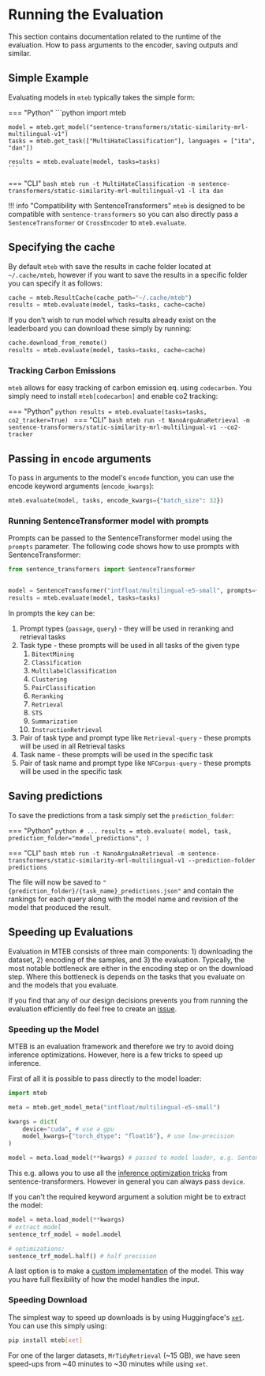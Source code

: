 # Running the Evaluation

This section contains documentation related to the runtime of the evaluation. How to pass arguments to the encoder, saving outputs and similar.

## Simple Example

Evaluating models in `mteb` typically takes the simple form:

=== "Python"
    ```python
    import mteb

    model = mteb.get_model("sentence-transformers/static-similarity-mrl-multilingual-v1")
    tasks = mteb.get_task(["MultiHateClassification"], languages = ["ita", "dan"])

    results = mteb.evaluate(model, tasks=tasks)
    ```
=== "CLI"
    ```bash
    mteb run -t MultiHateClassification -m sentence-transformers/static-similarity-mrl-multilingual-v1 -l ita dan
    ```

!!! info "Compatibility with SentenceTransformers"
    `mteb` is designed to be compatible with `sentence-transformers` so you can also directly pass a `SentenceTransformer` or `CrossEncoder` to `mteb.evaluate`.

## Specifying the cache

By default `mteb` with save the results in cache folder located at `~/.cache/mteb`, however if you want to save the results in a specific folder you
can specify it as follows:

```python
cache = mteb.ResultCache(cache_path="~/.cache/mteb")
results = mteb.evaluate(model, tasks=tasks, cache=cache)
```

If you don't wish to run model which results already exist on the leaderboard you can download these simply by running:

```python
cache.download_from_remote()
results = mteb.evaluate(model, tasks=tasks, cache=cache)
```

### Tracking Carbon Emissions

`mteb` allows for easy tracking of carbon emission eq. using `codecarbon`. You simply need to install `mteb[codecarbon]` and enable co2 tracking:

=== "Python"
    ```python
    results = mteb.evaluate(tasks=tasks, co2_tracker=True)
    ```
=== "CLI"
    ```bash
    mteb run -t NanoArguAnaRetrieval -m sentence-transformers/static-similarity-mrl-multilingual-v1 --co2-tracker
    ```

## Passing in `encode` arguments

To pass in arguments to the model's `encode` function, you can use the encode keyword arguments (`encode_kwargs`):

```python
mteb.evaluate(model, tasks, encode_kwargs={"batch_size": 32})
```

### Running SentenceTransformer model with prompts

Prompts can be passed to the SentenceTransformer model using the `prompts` parameter. The following code shows how to use prompts with SentenceTransformer:

```python
from sentence_transformers import SentenceTransformer


model = SentenceTransformer("intfloat/multilingual-e5-small", prompts={"query": "Query:", "document": "Passage:"})
results = mteb.evaluate(model, tasks=tasks)
```

In prompts the key can be:

1. Prompt types (`passage`, `query`) - they will be used in reranking and retrieval tasks
2. Task type - these prompts will be used in all tasks of the given type
   1. `BitextMining`
   2. `Classification`
   3. `MultilabelClassification`
   4. `Clustering`
   5. `PairClassification`
   6. `Reranking`
   7. `Retrieval`
   8. `STS`
   9. `Summarization`
   10. `InstructionRetrieval`
3. Pair of task type and prompt type like `Retrieval-query` - these prompts will be used in all Retrieval tasks
4. Task name - these prompts will be used in the specific task
5. Pair of task name and prompt type like `NFCorpus-query` - these prompts will be used in the specific task


## Saving predictions

To save the predictions from a task simply set the `prediction_folder`:

=== "Python"
    ```python
    # ...
    results = mteb.evaluate(
        model,
        task,
        prediction_folder="model_predictions",
    )
    ```

=== "CLI"
    ```bash
    mteb run -t NanoArguAnaRetrieval -m sentence-transformers/static-similarity-mrl-multilingual-v1 --prediction-folder predictions
    ```

The file will now be saved to `"{prediction_folder}/{task_name}_predictions.json"` and contain the rankings for each query along with the model name and revision of the model that produced the result.

## Speeding up Evaluations

Evaluation in MTEB consists of three main components: 1) downloading the dataset, 2) encoding of the samples, and 3) the evaluation. Typically, the most notable bottleneck are either in the encoding step or on the download step.
Where this bottleneck is depends on the tasks that you evaluate on and the models that you evaluate.

If you find that any of our design decisions prevents you from running the evaluation efficiently do feel free to create an [issue](https://github.com/embeddings-benchmark/mteb/issues).


### Speeding up the Model

MTEB is an evaluation framework and therefore we try to avoid doing inference optimizations. However, here is a few tricks to speed up inference.

First of all it is possible to pass directly to the model loader:
```python
import mteb

meta = mteb.get_model_meta("intfloat/multilingual-e5-small")

kwargs = dict(
    device="cuda", # use a gpu
    model_kwargs={"torch_dtype": "float16"}, # use low-precision
)

model = meta.load_model(**kwargs) # passed to model loader, e.g. SentenceTransformer
```

This e.g. allows you to use all the [inference optimization tricks](https://sbert.net/docs/sentence_transformer/usage/efficiency.html) from sentence-transformers. However in general you can always pass `device`.

If you can't the required keyword argument a solution might be to extract the model:
```python
model = meta.load_model(**kwargs)
# extract model
sentence_trf_model = model.model

# optimizations:
sentence_trf_model.half() # half precision
```

A last option is to make a [custom implementation](./defining_the_model.md#using-a-custom-model) of the model. This way you have full flexibility of how the model handles the input.


### Speeding Download

The simplest way to speed up downloads is by using Huggingface's [`xet`](https://huggingface.co/blog/xet-on-the-hub). You can use this simply using:

```bash
pip install mteb[xet]
```

For one of the larger datasets, `MrTidyRetrieval` (~15 GB), we have seen speed-ups from ~40 minutes to ~30 minutes while using `xet`.
